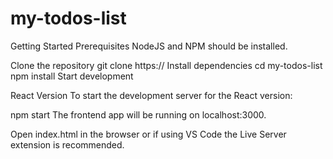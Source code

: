 # my-todos-list

Getting Started
Prerequisites
NodeJS and NPM should be installed.

Clone the repository
git clone https://
Install dependencies
cd my-todos-list
npm install
Start development


React Version
To start the development server for the React version:

npm start
The frontend app will be running on localhost:3000.


Open index.html in the browser or if using VS Code the Live Server extension is recommended.
